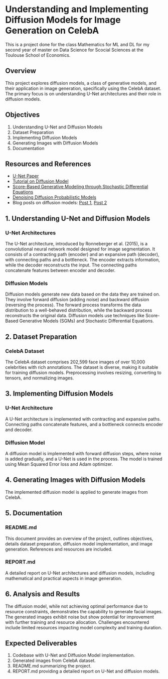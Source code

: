 # Understanding and Implementing Diffusion Models for Image Generation on CelebA
This is a project done for the class Mathematics for ML and DL for my second year of master on Data Science for Scocial Sciences at the Toulouse School of Economics.

## Overview
This project explores diffusion models, a class of generative models, and their application in image generation, specifically using the CelebA dataset. The primary focus is on understanding U-Net architectures and their role in diffusion models.

## Objectives
1.  Understanding U-Net and Diffusion Models
2.  Dataset Preparation
3.  Implementing Diffusion Models
4.  Generating Images with Diffusion Models
5.  Documentation

## Resources and References
- [U-Net Paper](https://arxiv.org/abs/1505.04597)
- [Tutorial on Diffusion Model](https://github.com/d9w/gen_models/blob/main/Score_Based_Generative_Modeling.ipynb)
- [Score-Based Generative Modeling through Stochastic Differential Equations](https://arxiv.org/abs/2011.13456)
- [Denoising Diffusion Probabilistic Models](https://arxiv.org/abs/2006.11239)
- Blog posts on diffusion models: [Post 1](https://yang-song.net/blog/2021/score/), [Post 2](https://lilianweng.github.io/posts/2021-07-11-diffusion-models/)

## 1. Understanding U-Net and Diffusion Models

### U-Net Architectures
The U-Net architecture, introduced by Ronneberger et al. (2015), is a convolutional neural network model designed for image segmentation. It consists of a contracting path (encoder) and an expansive path (decoder), with connecting paths and a bottleneck. The encoder extracts information, while the decoder reconstructs the input. The connecting paths concatenate features between encoder and decoder.

### Diffusion Models
Diffusion models generate new data based on the data they are trained on. They involve forward diffusion (adding noise) and backward diffusion (reversing the process). The forward process transforms the data distribution to a well-behaved distribution, while the backward process reconstructs the original data. Diffusion models use techniques like Score-Based Generative Models (SGMs) and Stochastic Differential Equations.

## 2. Dataset Preparation

### CelebA Dataset
The CelebA dataset comprises 202,599 face images of over 10,000 celebrities with rich annotations. The dataset is diverse, making it suitable for training diffusion models. Preprocessing involves resizing, converting to tensors, and normalizing images.

## 3. Implementing Diffusion Models

### U-Net Architecture
A U-Net architecture is implemented with contracting and expansive paths. Connecting paths concatenate features, and a bottleneck connects encoder and decoder.

### Diffusion Model
A diffusion model is implemented with forward diffusion steps, where noise is added gradually, and a U-Net is used in the process. The model is trained using Mean Squared Error loss and Adam optimizer.

## 4. Generating Images with Diffusion Models

The implemented diffusion model is applied to generate images from CelebA.

## 5. Documentation

### README.md
This document provides an overview of the project, outlines objectives, details dataset preparation, diffusion model implementation, and image generation. References and resources are included.

### REPORT.md
A detailed report on U-Net architectures and diffusion models, including mathematical and practical aspects in image generation.

## 6. Analysis and Results

The diffusion model, while not achieving optimal performance due to resource constraints, demonstrates the capability to generate facial images. The generated images exhibit noise but show potential for improvement with further training and resource allocation. Challenges encountered include limited resources impacting model complexity and training duration.

## Expected Deliverables
1. Codebase with U-Net and Diffusion Model implementation.
2. Generated images from CelebA dataset.
3. README.md summarizing the project.
4. REPORT.md providing a detailed report on U-Net and diffusion models.
